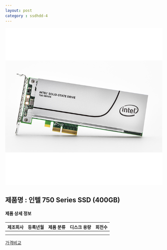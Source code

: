 ```yaml
---
layout: post
category : ssdhdd-4
---
```


![alt text](https://github.com/kutchoiwjun92/kutchoiwjun92.github.com/blob/master/image/ssdhdd-4.jpg?raw=true)

## 제품명 : **인텔 750 Series SSD (400GB)**

#### 제품 상세 정보


제조회사  |  등록년월  |  제품 분류  |  디스크 용량  |    회전수
--------- | ---------- | ----------- | ------------- | -------------      
          |            |             |               |               
|||


[가격비교](http://prod.danawa.com/info/?pcode=3181167&cate=112760)
